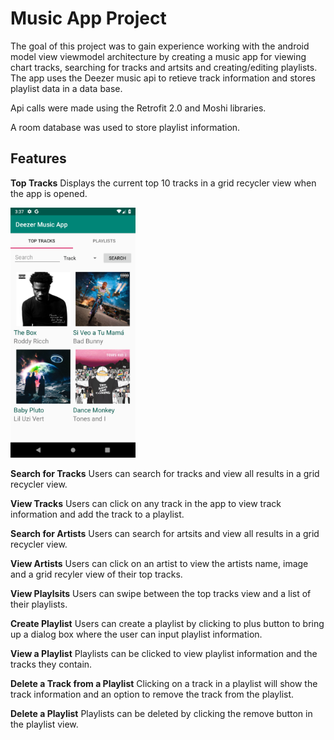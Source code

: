 # Music App Project

The goal of this project was to gain experience working with the android model view viewmodel architecture by creating a music app for viewing chart tracks, searching for tracks and artsits and creating/editing playlists. The app uses the Deezer music api to retieve track information and stores playlist data in a data base.

Api calls were made using the Retrofit 2.0 and Moshi libraries.

A room database was used to store playlist information.

## Features

**Top Tracks**
Displays the current top 10 tracks in a grid recycler view when the app is opened.

<img src="/pics/home.png" alt="Top Tracks" width="200px"/>

**Search for Tracks**
Users can search for tracks and view all results in a grid recycler view.

**View Tracks**
Users can click on any track in the app to view track information and add the track to a playlist.

**Search for Artists**
Users can search for artsits and view all results in a grid recycler view.

**View Artists**
Users can click on an artist to view the artists name, image and a grid recyler view of their top tracks.

**View Playlsits**
Users can swipe between the top tracks view and a list of their playlists.

**Create Playlist**
Users can create a playlist by clicking to plus button to bring up a dialog box where the user can input playlist information.

**View a Playlist**
Playlists can be clicked to view playlist information and the tracks they contain.

**Delete a Track from a Playlist**
Clicking on a track in a playlist will show the track information and an option to remove the track from the playlist.

**Delete a Playlist** 
Playlists can be deleted by clicking the remove button in the playlist view.


